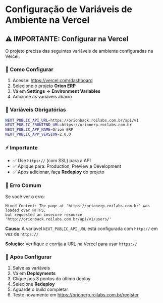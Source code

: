 # Configuração de Variáveis de Ambiente na Vercel

## ⚠️ IMPORTANTE: Configurar na Vercel

O projeto precisa das seguintes variáveis de ambiente configuradas na Vercel:

### 🔧 Como Configurar

1. Acesse: https://vercel.com/dashboard
2. Selecione o projeto **Orion ERP**
3. Vá em **Settings** → **Environment Variables**
4. Adicione as variáveis abaixo

### 📝 Variáveis Obrigatórias

```bash
NEXT_PUBLIC_API_URL=https://orionback.roilabs.com.br/api/v1
NEXT_PUBLIC_FRONTEND_URL=https://orionerp.roilabs.com.br
NEXT_PUBLIC_APP_NAME=Orion ERP
NEXT_PUBLIC_APP_VERSION=2.0.0
```

### ⚡ Importante

- ✅ Use `https://` (com SSL) para a API
- ✅ Aplique para: Production, Preview e Development
- ✅ Após adicionar, faça **Redeploy** do projeto

### 🐛 Erro Comum

Se você ver o erro:
```
Mixed Content: The page at 'https://orionerp.roilabs.com.br' was loaded over HTTPS,
but requested an insecure resource 'http://orionback.roilabs.com.br/api/v1/users/'
```

**Causa:** A variável `NEXT_PUBLIC_API_URL` está configurada com `http://` em vez de `https://`

**Solução:** Verifique e corrija a URL na Vercel para usar `https://`

### 🔄 Após Configurar

1. Salve as variáveis
2. Vá em **Deployments**
3. Clique nos 3 pontos do último deploy
4. Selecione **Redeploy**
5. Aguarde o build completar
6. Teste novamente em https://orionerp.roilabs.com.br/register

